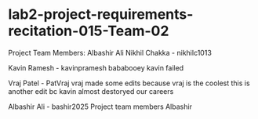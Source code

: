 # lab2-project-requirements-recitation-015-Team-02
Project Team Members: Albashir Ali
Nikhil Chakka - nikhilc1013

Kavin Ramesh - kavinpramesh
bababooey
kavin failed

Vraj Patel - PatVraj
vraj made some edits because vraj is the coolest
this is another edit bc kavin almost destoryed our careers

Albashir Ali - bashir2025
Project team members Albashir
